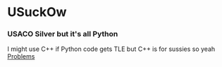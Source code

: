 # USuckOw
### USACO Silver but it's all Python 
I might use C++ if Python code gets TLE but C++ is for sussies so yeah    
[Problems](http://usaco.org)
